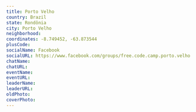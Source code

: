 ```yaml
---
title: Porto Velho
country: Brazil
state: Rondônia
city: Porto Velho
neighborhood: 
coordinates: -8.749452, -63.873544
plusCode:
socialName: Facebook
socialURL: https://www.facebook.com/groups/free.code.camp.porto.velho
chatName:
chatURL:
eventName:
eventURL:
leaderName:
leaderURL:
oldPhoto: 
coverPhoto:
---
```

